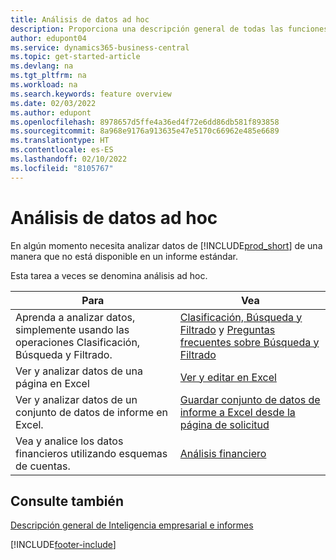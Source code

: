 ```yaml
---
title: Análisis de datos ad hoc
description: Proporciona una descripción general de todas las funciones que admiten tareas de análisis de datos ad hoc en el producto Business Central.
author: edupont04
ms.service: dynamics365-business-central
ms.topic: get-started-article
ms.devlang: na
ms.tgt_pltfrm: na
ms.workload: na
ms.search.keywords: feature overview
ms.date: 02/03/2022
ms.author: edupont
ms.openlocfilehash: 8978657d5ffe4a36ed4f72e6dd86db581f893858
ms.sourcegitcommit: 8a968e9176a913635e47e5170c66962e485e6689
ms.translationtype: HT
ms.contentlocale: es-ES
ms.lasthandoff: 02/10/2022
ms.locfileid: "8105767"
---
```

# <a name="ad-hoc-data-analysis"></a>Análisis de datos ad hoc

En algún momento necesita analizar datos de [!INCLUDE[prod_short](includes/prod_short.md)] de una manera que no está disponible en un informe estándar.

Esta tarea a veces se denomina análisis ad hoc. 

| Para | Vea |
| --- | --- |
| Aprenda a analizar datos, simplemente usando las operaciones Clasificación, Búsqueda y Filtrado. | [Clasificación, Búsqueda y Filtrado](ui-enter-criteria-filters.md) y [Preguntas frecuentes sobre Búsqueda y Filtrado](ui-search-filter-faq.yml) |
| Ver y analizar datos de una página en Excel | [Ver y editar en Excel](across-work-with-excel.md) |
| Ver y analizar datos de un conjunto de datos de informe en Excel. | [Guardar conjunto de datos de informe a Excel desde la página de solicitud](/dynamics365-release-plan/2021wave1/smb/dynamics365-business-central/save-report-dataset-excel-request-page) |
| Vea y analice los datos financieros utilizando esquemas de cuentas. | [Análisis financiero](bi.md) |

## <a name="see-also"></a>Consulte también

[Descripción general de Inteligencia empresarial e informes](ui-work-report.md)


[!INCLUDE[footer-include](includes/footer-banner.md)]